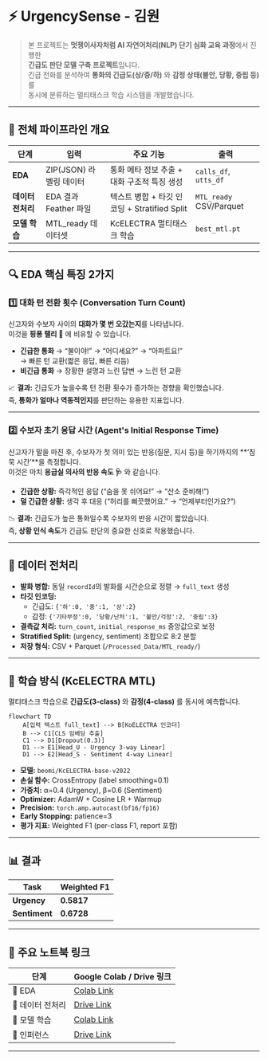 # ⚡ UrgencySense - 김원

> 본 프로젝트는 **멋쟁이사자처럼 AI 자연어처리(NLP) 단기 심화 교육 과정**에서 진행한  
> **긴급도 판단 모델 구축 프로젝트**입니다.  
> 긴급 전화를 분석하여 **통화의 긴급도(상/중/하)** 와 **감정 상태(불안, 당황, 중립 등)** 를  
> 동시에 분류하는 멀티태스크 학습 시스템을 개발했습니다.

---

## 🧩 전체 파이프라인 개요

| 단계 | 입력 | 주요 기능 | 출력 |
|------|------|------------|------|
| **EDA** | ZIP(JSON) 라벨링 데이터 | 통화 메타 정보 추출 + 대화 구조적 특징 생성 | `calls_df`, `utts_df` |
| **데이터 전처리** | EDA 결과 Feather 파일 | 텍스트 병합 + 타깃 인코딩 + Stratified Split | `MTL_ready` CSV/Parquet |
| **모델 학습** | MTL_ready 데이터셋 | KcELECTRA 멀티태스크 학습 | `best_mtl.pt` |

---

## 🔍 EDA 핵심 특징 2가지

### 1️⃣ 대화 턴 전환 횟수 (Conversation Turn Count)

신고자와 수보자 사이의 **대화가 몇 번 오갔는지**를 나타냅니다.  
이것을 **핑퐁 랠리 🏓** 에 비유할 수 있습니다.

- **긴급한 통화** → “불이야!” → “어디세요?” → “아파트요!”  
  → 빠른 턴 교환(짧은 응답, 빠른 리듬)
- **비긴급 통화** → 장황한 설명과 느린 답변 → 느린 턴 교환  

📈 **결과:** 긴급도가 높을수록 턴 전환 횟수가 증가하는 경향을 확인했습니다.  
즉, **통화가 얼마나 역동적인지**를 판단하는 유용한 지표입니다.

---

### 2️⃣ 수보자 초기 응답 시간 (Agent's Initial Response Time)

신고자가 말을 마친 후, 수보자가 첫 의미 있는 반응(질문, 지시 등)을 하기까지의 **‘침묵 시간’**을 측정합니다.  
이것은 마치 **응급실 의사의 반응 속도 🩺** 와 같습니다.

- **긴급한 상황:** 즉각적인 응답 (“숨을 못 쉬어요!” → “산소 준비해!”)  
- **덜 긴급한 상황:** 생각 후 대응 (“허리를 삐끗했어요.” → “언제부터인가요?”)

📉 **결과:** 긴급도가 높은 통화일수록 수보자의 반응 시간이 짧았습니다.  
즉, **상황 인식 속도**가 긴급도 판단의 중요한 신호로 작용했습니다.

---

## 🧮 데이터 전처리

- **발화 병합:** 동일 `recordId`의 발화를 시간순으로 정렬 → `full_text` 생성  
- **타깃 인코딩:**  
  - 긴급도: `{'하':0, '중':1, '상':2}`  
  - 감정: `{'기타부정':0, '당황/난처':1, '불안/걱정':2, '중립':3}`
- **결측값 처리:** `turn_count`, `initial_response_ms` 중앙값으로 보정  
- **Stratified Split:** (urgency, sentiment) 조합으로 8:2 분할  
- **저장 형식:** CSV + Parquet (`/Processed_Data/MTL_ready/`)

---

## 🤖 학습 방식 (KcELECTRA MTL)

멀티태스크 학습으로 **긴급도(3-class)** 와 **감정(4-class)** 를 동시에 예측합니다.

```mermaid
flowchart TD
    A[입력 텍스트 full_text] --> B[KoELECTRA 인코더]
    B --> C1[CLS 임베딩 추출]
    C1 --> D1[Dropout(0.3)]
    D1 --> E1[Head_U - Urgency 3-way Linear]
    D1 --> E2[Head_S - Sentiment 4-way Linear]
```

- **모델:** `beomi/KcELECTRA-base-v2022`  
- **손실 함수:** CrossEntropy (label smoothing=0.1)  
- **가중치:** α=0.4 (Urgency), β=0.6 (Sentiment)  
- **Optimizer:** AdamW + Cosine LR + Warmup  
- **Precision:** `torch.amp.autocast(bf16/fp16)`  
- **Early Stopping:** patience=3  
- **평가 지표:** Weighted F1 (per-class F1, report 포함)  

---

## 📊 결과

| Task | Weighted F1 |
|------|--------------|
| **Urgency** | **0.5817** |
| **Sentiment** | **0.6728** |

---

## 🔗 주요 노트북 링크

| 단계 | Google Colab / Drive 링크 |
|------|----------------------------|
| 📘 EDA | [Colab Link](https://colab.research.google.com/drive/1YKSupCTp0c6rzeMOqQxhX2DyhmmfPysA?usp=sharing) |
| 🧹 데이터 전처리 | [Drive Link](https://drive.google.com/file/d/19vZ8cUREOpNvoCK_GnGDUbpgB9H0NvZQ/view?usp=sharing) |
| 🧠 모델 학습 | [Colab Link](https://colab.research.google.com/drive/1XZRGRb7w8_OaWlzltY8NaJEnnXmXwK_f?usp=sharing) |
| 🧩 인퍼런스 | [Drive Link](https://drive.google.com/file/d/1b4PzgilX-f_u2Dj9zLJ2lqvbg_Yr5kFM/view?usp=sharing) |

---